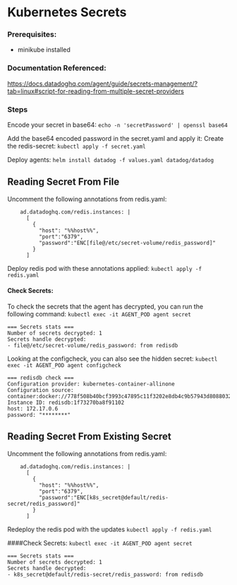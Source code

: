 # Kubernetes Secrets

### Prerequisites:
- minikube installed

### Documentation Referenced:
https://docs.datadoghq.com/agent/guide/secrets-management/?tab=linux#script-for-reading-from-multiple-secret-providers

### Steps
Encode your secret in base64:
``echo -n 'secretPassword' | openssl base64``

Add the base64 encoded password in the secret.yaml and apply it:
Create the redis-secret:
``kubectl apply -f secret.yaml``

Deploy agents:
``helm install datadog -f values.yaml datadog/datadog``


## Reading Secret From File
Uncomment the following annotations from redis.yaml:
```
    ad.datadoghq.com/redis.instances: |
      [
        {
          "host": "%%host%%",
          "port":"6379",
          "password":"ENC[file@/etc/secret-volume/redis_password]"
        }
      ]      
```

Deploy redis pod with these annotations applied:
``kubectl apply -f redis.yaml``

#### Check Secrets:
To check the secrets that the agent has decrypted, you can run the following command:
``kubectl exec -it AGENT_POD agent secret``
```
=== Secrets stats ===
Number of secrets decrypted: 1
Secrets handle decrypted:
- file@/etc/secret-volume/redis_password: from redisdb
```

Looking at the configcheck, you can also see the hidden secret:
``kubectl exec -it AGENT_POD agent configcheck``

```
=== redisdb check ===
Configuration provider: kubernetes-container-allinone
Configuration source: container:docker://778f508b40bcf3993c47895c11f3202e8db4c9b57943d8088032323d73ad9122
Instance ID: redisdb:1f73270ba8f91102
host: 172.17.0.6
password: "********"
```

## Reading Secret From Existing Secret
Uncomment the following annotations from redis.yaml:
```
    ad.datadoghq.com/redis.instances: |
      [
        {
          "host": "%%host%%",
          "port":"6379",
          "password":"ENC[k8s_secret@default/redis-secret/redis_password]"
        }
      ]      
```

Redeploy the redis pod with the updates
``kubectl apply -f redis.yaml``

####Check Secrets:
``kubectl exec -it AGENT_POD agent secret``
```
=== Secrets stats ===
Number of secrets decrypted: 1
Secrets handle decrypted:
- k8s_secret@default/redis-secret/redis_password: from redisdb
```